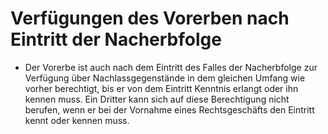 # Verfügungen des Vorerben nach Eintritt der Nacherbfolge

- Der Vorerbe ist auch nach dem Eintritt des Falles der Nacherbfolge zur Verfügung über Nachlassgegenstände in dem gleichen Umfang wie vorher berechtigt, bis er von dem Eintritt Kenntnis erlangt oder ihn kennen muss. Ein Dritter kann sich auf diese Berechtigung nicht berufen, wenn er bei der Vornahme eines Rechtsgeschäfts den Eintritt kennt oder kennen muss.

